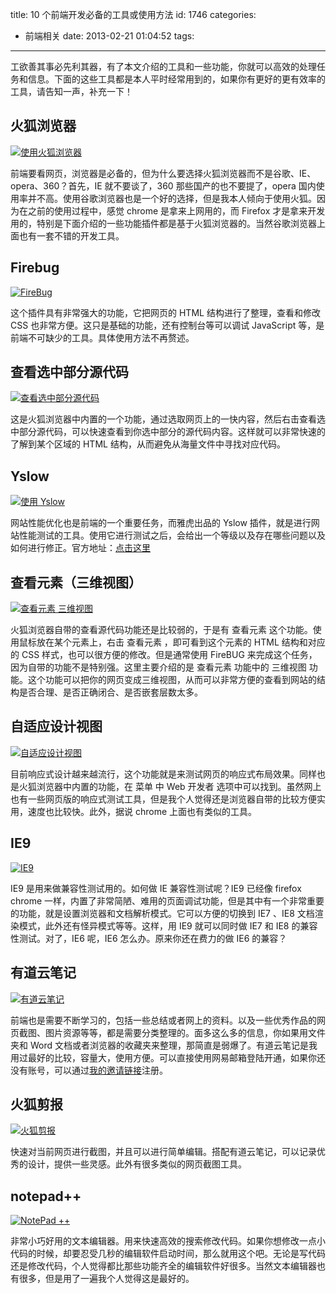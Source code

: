 title: 10 个前端开发必备的工具或使用方法
id: 1746
categories:

- 前端相关
  date: 2013-02-21 01:04:52
  tags:

---

工欲善其事必先利其器，有了本文介绍的工具和一些功能，你就可以高效的处理任务和信息。下面的这些工具都是本人平时经常用到的，如果你有更好的更有效率的工具，请告知一声，补充一下！

## 火狐浏览器

[![使用火狐浏览器](https://qxzm-cdn.sapi.work/blog/2013/02/1746/qdtool0.png)](https://qxzm-cdn.sapi.work/blog/2013/02/1746/qdtool0.png)

前端要看网页，浏览器是必备的，但为什么要选择火狐浏览器而不是谷歌、IE、opera、360？首先，IE 就不要谈了，360 那些国产的也不要提了，opera 国内使用率并不高。使用谷歌浏览器也是一个好的选择，但是我本人倾向于使用火狐。因为在之前的使用过程中，感觉 chrome 是拿来上网用的，而 Firefox 才是拿来开发用的，特别是下面介绍的一些功能插件都是基于火狐浏览器的。当然谷歌浏览器上面也有一套不错的开发工具。

## Firebug

[![FireBug](https://qxzm-cdn.sapi.work/blog/2013/02/1746/qdtool1.png)](https://qxzm-cdn.sapi.work/blog/2013/02/1746/qdtool1.png)

这个插件具有非常强大的功能，它把网页的 HTML 结构进行了整理，查看和修改 CSS 也非常方便。这只是基础的功能，还有控制台等可以调试 JavaScript 等，是前端不可缺少的工具。具体使用方法不再赘述。

## 查看选中部分源代码

[![查看选中部分源代码](https://qxzm-cdn.sapi.work/blog/2013/02/1746/qdtool2.png)](https://qxzm-cdn.sapi.work/blog/2013/02/1746/qdtool2.png)

这是火狐浏览器中内置的一个功能，通过选取网页上的一快内容，然后右击查看选中部分源代码，可以快速查看到你选中部分的源代码内容。这样就可以非常快速的了解到某个区域的 HTML 结构，从而避免从海量文件中寻找对应代码。

## Yslow

[![使用 Yslow](https://qxzm-cdn.sapi.work/blog/2013/02/1746/qdtool3.png)](https://qxzm-cdn.sapi.work/blog/2013/02/1746/qdtool3.png)

网站性能优化也是前端的一个重要任务，而雅虎出品的 Yslow 插件，就是进行网站性能测试的工具。使用它进行测试之后，会给出一个等级以及存在哪些问题以及如何进行修正。官方地址：[点击这里](http://yslow.org/)

## 查看元素（三维视图）

[![查看元素 三维视图](https://qxzm-cdn.sapi.work/blog/2013/02/1746/qdtool4.png)](https://qxzm-cdn.sapi.work/blog/2013/02/1746/qdtool4.png)

火狐浏览器自带的查看源代码功能还是比较弱的，于是有 查看元素 这个功能。使用鼠标放在某个元素上，右击 查看元素 ，即可看到这个元素的 HTML 结构和对应的 CSS 样式，也可以很方便的修改。但是通常使用 FireBUG 来完成这个任务，因为自带的功能不是特别强。这里主要介绍的是 查看元素 功能中的 三维视图 功能。这个功能可以把你的网页变成三维视图，从而可以非常方便的查看到网站的结构是否合理、是否正确闭合、是否嵌套层数太多。

## 自适应设计视图

[![自适应设计视图](https://qxzm-cdn.sapi.work/blog/2013/02/1746/qdtool5.png)](https://qxzm-cdn.sapi.work/blog/2013/02/1746/qdtool5.png)

目前响应式设计越来越流行，这个功能就是来测试网页的响应式布局效果。同样也是火狐浏览器中内置的功能，在 菜单 中 Web 开发者 选项中可以找到。虽然网上也有一些网页版的响应式测试工具，但是我个人觉得还是浏览器自带的比较方便实用，速度也比较快。此外，据说 chrome 上面也有类似的工具。

## IE9

[![IE9](https://qxzm-cdn.sapi.work/blog/2013/02/1746/qdtool6.png)](https://qxzm-cdn.sapi.work/blog/2013/02/1746/qdtool6.png)

IE9 是用来做兼容性测试用的。如何做 IE 兼容性测试呢？IE9 已经像 firefox chrome 一样，内置了非常简陋、难用的页面调试功能，但是其中有一个非常重要的功能，就是设置浏览器和文档解析模式。它可以方便的切换到 IE7 、IE8 文档渲染模式，此外还有怪异模式等等。这样，用 IE9 就可以同时做 IE7 和 IE8 的兼容性测试。对了，IE6 呢，IE6 怎么办。原来你还在费力的做 IE6 的兼容？

## 有道云笔记

[![有道云笔记](https://qxzm-cdn.sapi.work/blog/2013/02/1746/qdtool7.png)](https://qxzm-cdn.sapi.work/blog/2013/02/1746/qdtool7.png)

前端也是需要不断学习的，包括一些总结或者网上的资料。以及一些优秀作品的网页截图、图片资源等等，都是需要分类整理的。面多这么多的信息，你如果用文件夹和 Word 文档或者浏览器的收藏夹来整理，那简直是弱爆了。有道云笔记是我用过最好的比较，容量大，使用方便。可以直接使用网易邮箱登陆开通，如果你还没有账号，可以通过[我的邀请链接](http://note.youdao.com/?invitation=9014799)注册。

## 火狐剪报

[![火狐剪报](https://qxzm-cdn.sapi.work/blog/2013/02/1746/qdtool8.png)](https://qxzm-cdn.sapi.work/blog/2013/02/1746/qdtool8.png)

快速对当前网页进行截图，并且可以进行简单编辑。搭配有道云笔记，可以记录优秀的设计，提供一些灵感。此外有很多类似的网页截图工具。

## notepad++

[![NotePad ++](https://qxzm-cdn.sapi.work/blog/2013/02/1746/qdtool9.png)](https://qxzm-cdn.sapi.work/blog/2013/02/1746/qdtool9.png)

非常小巧好用的文本编辑器。用来快速高效的搜索修改代码。如果你想修改一点小代码的时候，却要忍受几秒的编辑软件启动时间，那么就用这个吧。无论是写代码还是修改代码，个人觉得都比那些功能齐全的编辑软件好很多。当然文本编辑器也有很多，但是用了一遍我个人觉得这是最好的。
